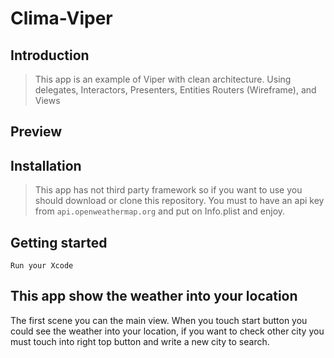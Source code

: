 # Clima-Viper

## Introduction

> This app is an example of Viper with clean architecture. Using delegates, Interactors, Presenters, Entities Routers (Wireframe), and Views  

## Preview

## Installation

> This app has not third party framework so if you want to use you should download or clone this repository. You must to have an api key from `api.openweathermap.org` and put on Info.plist and enjoy.   

## Getting started

`Run your Xcode`

## This app show the weather into your location 

The first scene you can the main view. When you touch start button you could see the weather into your location, if you want to check other city you must touch into right top button and write a new city to search. 
